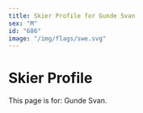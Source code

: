 ```yaml
---
title: Skier Profile for Gunde Svan
sex: "M"
id: "686"
image: "/img/flags/swe.svg" 
---
```


# Skier Profile

This page is for: Gunde Svan.
    